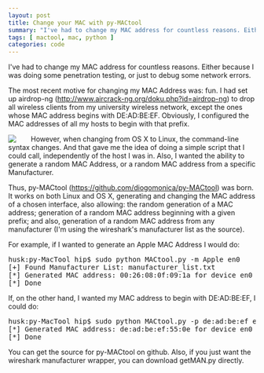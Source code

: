 ```yaml
---
layout: post
title: Change your MAC with py-MACtool
summary: "I've had to change my MAC address for countless reasons. Either because I was doing some penetration testing, or just to debug some network errors..."
tags: [ mactool, mac, python ]
categories: code
---
```


I've had to change my MAC address for countless reasons. Either because I was doing some penetration testing, or just to debug some network errors.

The most recent motive for changing my MAC Address was: fun. I had set up airdrop-ng (<http://www.aircrack-ng.org/doku.php?id=airdrop-ng>) to drop all wireless clients from my university wireless network, except the ones whose MAC address begins with DE:AD:BE:EF. Obviously, I configured the MAC addresses of all my hosts to begin with that prefix.

<img src="https://media.tumblr.com/tumblr_lf4fkqSO761qevk7j.png" style="float:left;margin:0px 30px 0px 0px;" />

However, when changing from OS X to Linux, the command-line syntax changes. And that gave me the idea of doing a simple script that I could call, independently of the host I was in. Also, I wanted the ability to generate a random MAC Address, or a random MAC address from a specific Manufacturer.

Thus, py-MACtool (<https://github.com/diogomonica/py-MACtool>) was born. It works on both Linux and OS X, generating and changing the MAC address of a chosen interface, also allowing: the random generation of a MAC address; generation of a random MAC address beginning with a given prefix; and also, generation of a random MAC address from any manufacturer (I'm using the wireshark's manufacturer list as the source).

For example, if I wanted to generate an Apple MAC Address I would do:
<pre>
husk:py-MacTool hip$ sudo python MACtool.py -m Apple en0 
[+] Found Manufacturer List: manufacturer_list.txt 
[*] Generated MAC address: 00:26:08:0f:09:1a for device en0
[*] Done
</pre>

If, on the other hand, I wanted my MAC address to begin with DE:AD:BE:EF, I could do: 

<pre>
husk:py-MacTool hip$ sudo python MACtool.py -p de:ad:be:ef en0 
[*] Generated MAC address: de:ad:be:ef:55:0e for device en0 
[*] Done
</pre>

You can get the source for py-MACtool on github. Also, if you just want the wireshark manufacturer wrapper, you can download getMAN.py directly.
